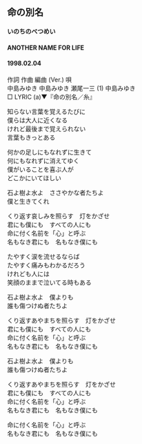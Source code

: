 ## 命の別名
#### いのちのべつめい
#### ANOTHER NAME FOR LIFE
#### 1998.02.04


作詞  作曲  編曲 (Ver.)   唄   
中島みゆき   中島みゆき   瀬尾一三 (1) 中島みゆき   
□ LYRIC (a)▼『命の別名／糸』   
   
   
知らない言葉を覚えるたびに   
僕らは大人に近くなる   
けれど最後まで覚えられない   
言葉もきっとある   
   
何かの足しにもなれずに生きて   
何にもなれずに消えてゆく   
僕がいることを喜ぶ人が   
どこかにいてほしい   
   
石よ樹よ水よ　ささやかな者たちよ   
僕と生きてくれ   
   
くり返す哀しみを照らす　灯をかざせ   
君にも僕にも　すべての人にも   
命に付く名前を「心」と呼ぶ   
名もなき君にも　名もなき僕にも   
   
たやすく涙を流せるならば   
たやすく痛みもわかるだろう   
けれども人には   
笑顔のままで泣いてる時もある   
   
石よ樹よ水よ　僕よりも   
誰も傷つけぬ者たちよ   
   
くり返すあやまちを照らす　灯をかざせ   
君にも僕にも　すべての人にも   
命に付く名前を「心」と呼ぶ   
名もなき君にも　名もなき僕にも   
   
石よ樹よ水よ　僕よりも   
誰も傷つけぬ者たちよ   
   
くり返すあやまちを照らす　灯をかざせ   
君にも僕にも　すべての人にも   
命に付く名前を「心」と呼ぶ   
名もなき君にも　名もなき僕にも   
   
命に付く名前を「心」と呼ぶ   
名もなき君にも　名もなき僕にも   